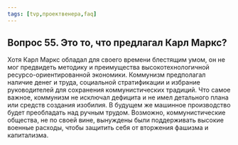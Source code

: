 ```yaml
---
tags: [tvp,проектвенера,faq]
---
```

## Вопрос 55. Это то, что предлагал Карл Маркс?

Хотя Карл Маркс обладал для своего времени блестящим умом, он не мог предвидеть методику и преимущества высокотехнологичной ресурсо-ориентированной экономики. Коммунизм предполагал наличие денег и труда, социальной стратификации и избрание руководителей для сохранения коммунистических традиций. Что самое важное, коммунизм не исключал дефицита и не имел детального плана или средств создания изобилия. В будущем же машинное производство будет преобладать над ручным трудом. Возможно, коммунистические общества, не по своей вине, вынуждены были поддерживать высокие военные расходы, чтобы защитить себя от вторжения фашизма и капитализма.